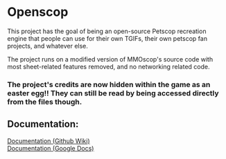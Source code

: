 # Openscop
This project has the goal of being an open-source Petscop recreation engine that people can use for their own TGIFs, their own petscop fan projects, and whatever else.

The project runs on a modified version of MMOscop's source code with most sheet-related features removed, and no networking related code.

### The project's credits are now hidden within the game as an easter egg!! They can still be read by being accessed directly from the files though.

## Documentation:
[Documentation (Github Wiki)](https://github.com/TechMan06/Openscop/wiki)
<br>
[Documentation (Google Docs)](https://docs.google.com/document/d/1YAFOUO5GHbZPF1WaxPG_B0A6xiZyIq8KaLhdYcsrMvI/edit?usp=sharing)
